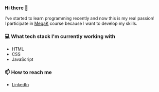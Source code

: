 ###  Hi there 👋
I've started to learn programming recently and now this is my real passion!<br/>
I participate in [MegaK](https://www.megak.pl/) course because I want to develop my skills.
###  💻 What tech stack I'm currently working with
- HTML
- CSS
- JavaScript
###  📫 How to reach me
- [LinkedIn](https://www.linkedin.com/in/katarzyna-kajzer/)
